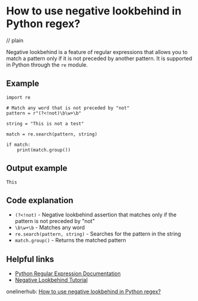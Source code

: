 # How to use negative lookbehind in Python regex?
// plain

Negative lookbehind is a feature of regular expressions that allows you to match a pattern only if it is not preceded by another pattern. It is supported in Python through the `re` module.

## Example

```
import re

# Match any word that is not preceded by "not"
pattern = r"(?<!not)\b\w+\b"

string = "This is not a test"

match = re.search(pattern, string)

if match:
    print(match.group())
```

## Output example

```
This
```

## Code explanation

- `(?<!not)` - Negative lookbehind assertion that matches only if the pattern is not preceded by "not"
- `\b\w+\b` - Matches any word
- `re.search(pattern, string)` - Searches for the pattern in the string
- `match.group()` - Returns the matched pattern

## Helpful links
- [Python Regular Expression Documentation](https://docs.python.org/3/library/re.html)
- [Negative Lookbehind Tutorial](https://www.regular-expressions.info/lookaround.html)

onelinerhub: [How to use negative lookbehind in Python regex?](https://onelinerhub.com/python-regex/how-to-use-negative-lookbehind-in-python-regex)